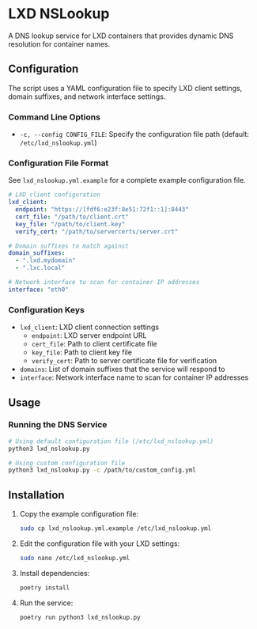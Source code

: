 # LXD NSLookup

A DNS lookup service for LXD containers that provides dynamic DNS resolution for container names.

## Configuration

The script uses a YAML configuration file to specify LXD client settings, domain suffixes, and network interface settings.

### Command Line Options

- `-c, --config CONFIG_FILE`: Specify the configuration file path (default: `/etc/lxd_nslookup.yml`)

### Configuration File Format

See `lxd_nslookup.yml.example` for a complete example configuration file.

```yaml
# LXD client configuration
lxd_client:
  endpoint: "https://[fdf6:e23f:8e51:72f1::1]:8443"
  cert_file: "/path/to/client.crt"
  key_file: "/path/to/client.key"
  verify_cert: "/path/to/servercerts/server.crt"

# Domain suffixes to match against
domain_suffixes:
  - ".lxd.mydomain"
  - ".lxc.local"

# Network interface to scan for container IP addresses
interface: "eth0"
```

### Configuration Keys

- `lxd_client`: LXD client connection settings
  - `endpoint`: LXD server endpoint URL
  - `cert_file`: Path to client certificate file
  - `key_file`: Path to client key file
  - `verify_cert`: Path to server certificate file for verification
- `domains`: List of domain suffixes that the service will respond to
- `interface`: Network interface name to scan for container IP addresses

## Usage

### Running the DNS Service

```bash
# Using default configuration file (/etc/lxd_nslookup.yml)
python3 lxd_nslookup.py

# Using custom configuration file
python3 lxd_nslookup.py -c /path/to/custom_config.yml
```

## Installation

1. Copy the example configuration file:
   ```bash
   sudo cp lxd_nslookup.yml.example /etc/lxd_nslookup.yml
   ```

2. Edit the configuration file with your LXD settings:
   ```bash
   sudo nano /etc/lxd_nslookup.yml
   ```

3. Install dependencies:
   ```bash
   poetry install
   ```

4. Run the service:
   ```bash
   poetry run python3 lxd_nslookup.py
   ```
